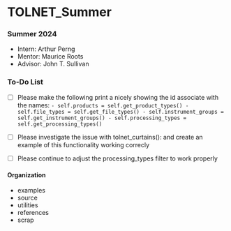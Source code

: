 # TOLNET_Summer

### Summer 2024
- Intern: Arthur Perng
- Mentor: Maurice Roots
- Advisor: John T. Sullivan

### To-Do List
- [ ] Please make the following print a nicely showing the id associate with the names:
        ```
      - self.products = self.get_product_types()
      - self.file_types = self.get_file_types()
      - self.instrument_groups = self.get_instrument_groups()
      - self.processing_types = self.get_processing_types()
      ```
- [ ] Please investigate the issue with tolnet_curtains(): and create an example of this functionality working correcly
- [ ] Please continue to adjust the processing_types filter to work properly


#### Organization
- examples
- source
- utilities
- references
- scrap
